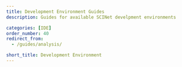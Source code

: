 ```yaml
---
title: Development Environment Guides
description: Guides for available SCINet develpment environments

categories: [IDE]
order_number: 40
redirect_from: 
  - /guides/analysis/

short_title: Development Environment
---
```


